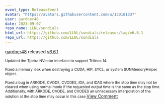 ```yaml
---
event_type: ReleaseEvent
avatar: "https://avatars.githubusercontent.com/u/15018133?"
user: gardner48
date: 2023-09-07
repo_name: LLNL/sundials
html_url: https://github.com/LLNL/sundials/releases/tag/v6.6.1
repo_url: https://github.com/LLNL/sundials
---
```


<a href='https://github.com/gardner48' target='_blank'>gardner48</a> released <a href='https://github.com/LLNL/sundials/releases/tag/v6.6.1' target='_blank'>v6.6.1</a>.

<small>Updated the Tpetra NVector interface to support Trilinos 14.

Fixed a memory leak when destroying a CUDA, HIP, SYCL, or system SUNMemoryHelper object.

Fixed a bug in ARKODE, CVODE, CVODES, IDA, and IDAS where the stop time may not be cleared when using normal mode if the requested output time is the same as the stop time. Additionally, with ARKODE, CVODE, and CVODES an unnecessary interpolation of the solution at the stop time may occur in this case.</small><a href='https://github.com/LLNL/sundials/releases/tag/v6.6.1' target='_blank'>View Comment</a>